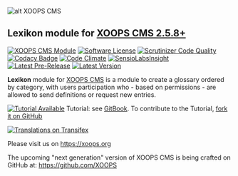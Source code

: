 ![alt XOOPS CMS](https://xoops.org/images/logoXoops4GithubRepository.png)
## Lexikon module for  [XOOPS CMS 2.5.8+](https://xoops.org)
[![XOOPS CMS Module](https://img.shields.io/badge/XOOPS%20CMS-Module-blue.svg)](https://xoops.org)
[![Software License](https://img.shields.io/badge/license-GPL-brightgreen.svg?style=flat)](LICENSE)
[![Scrutinizer Code Quality](https://img.shields.io/scrutinizer/g/XoopsModules25x/lexikon.svg?style=flat)](https://scrutinizer-ci.com/g/XoopsModules25x/lexikon/?branch=master)
[![Codacy Badge](https://api.codacy.com/project/badge/Grade/2c1ce57c3e6f4d5b9b55198b4305cd14)](https://www.codacy.com/app/XoopsModules25x/lexikon_2)
[![Code Climate](https://img.shields.io/codeclimate/github/XoopsModules25x/lexikon.svg?style=flat)](https://codeclimate.com/github/XoopsModules25x/lexikon)
[![SensioLabsInsight](https://insight.sensiolabs.com/projects/9595eeb6-16cc-4fa3-9294-8414fe20aafc/mini.png)](https://insight.sensiolabs.com/projects/9595eeb6-16cc-4fa3-9294-8414fe20aafc)
[![Latest Pre-Release](https://img.shields.io/github/tag/XoopsModules25x/lexikon.svg?style=flat)](https://github.com/XoopsModules25x/lexikon/tags/)
[![Latest Version](https://img.shields.io/github/release/XoopsModules25x/lexikon.svg?style=flat)](https://github.com/XoopsModules25x/lexikon/releases/)

**Lexikon** module for [XOOPS CMS](https://xoops.org) is a module to create a glossary ordered by category, with users participation who - based on permissions - are allowed to send definitions or request new entries.

[![Tutorial Available](https://xoops.org/images/tutorial-available-blue.svg)](https://xoops.gitbooks.io/lexikon-tutorial/) Tutorial: see [GitBook](https://xoops.gitbooks.io/lexikon-tutorial/).
To contribute to the Tutorial, [fork it on GitHub](https://github.com/XoopsDocs/lexikon-tutorial)

[![Translations on Transifex](https://xoops.org/images/translations-transifex-blue.svg)](https://www.transifex.com/xoops)

Please visit us on https://xoops.org

The upcoming "next generation" version of XOOPS CMS is being crafted on GitHub at: https://github.com/XOOPS
 
